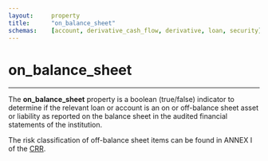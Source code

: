 ```yaml
---
layout:		property
title:		"on_balance_sheet"
schemas:	[account, derivative_cash_flow, derivative, loan, security]
---
```


# on_balance_sheet

---

The **on_balance_sheet** property is a boolean (true/false) indicator to determine if the relevant loan or account is an on or off-balance sheet asset or liability as reported on the balance sheet in the audited financial statements of the institution.

The risk classification of off-balance sheet items can be found in ANNEX I of the [CRR][crr].


[crr]: http://eur-lex.europa.eu/legal-content/EN/TXT/?uri=celex%3A32013R0575
